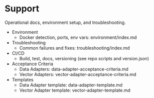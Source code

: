 # Support

Operational docs, environment setup, and troubleshooting.

- Environment
  - Docker detection, ports, env vars: environment/index.md
- Troubleshooting
  - Common failures and fixes: troubleshooting/index.md
- CI/CD
  - Build, test, docs, versioning (see repo scripts and version.json)
- Acceptance Criteria
  - Data Adapters: data-adapter-acceptance-criteria.md
  - Vector Adapters: vector-adapter-acceptance-criteria.md
- Templates
  - Data Adapter template: data-adapter-template.md
  - Vector Adapter template: vector-adapter-template.md
